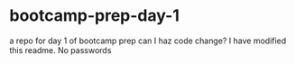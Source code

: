 # bootcamp-prep-day-1
a repo for day 1 of bootcamp prep
can I haz code change?
I have modified this readme.
No passwords
